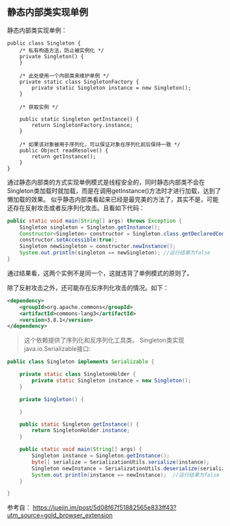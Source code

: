## 静态内部类实现单例
静态内部类实现单例：
```
public class Singleton {
	/* 私有构造方法，防止被实例化 */
	private Singleton() {
	}
 
	/* 此处使用一个内部类来维护单例 */
	private static class SingletonFactory {
		private static Singleton instance = new Singleton();
	}
 
	/* 获取实例 */

	public static Singleton getInstance() {
		return SingletonFactory.instance;
	}
 
	/* 如果该对象被用于序列化，可以保证对象在序列化前后保持一致 */
	public Object readResolve() {
		return getInstance();
	}
}
```
通过静态内部类的方式实现单例模式是线程安全的，同时静态内部类不会在Singleton类加载时就加载，而是在调用getInstance()方法时才进行加载，达到了懒加载的效果。
似乎静态内部类看起来已经是最完美的方法了，其实不是，可能还存在反射攻击或者反序列化攻击。且看如下代码：
```java
public static void main(String[] args) throws Exception {
    Singleton singleton = Singleton.getInstance();
    Constructor<Singleton> constructor = Singleton.class.getDeclaredConstructor();
    constructor.setAccessible(true);
    Singleton newSingleton = constructor.newInstance();
    System.out.println(singleton == newSingleton); //运行结果为false
}
```
通过结果看，这两个实例不是同一个，这就违背了单例模式的原则了。

除了反射攻击之外，还可能存在反序列化攻击的情况。如下：
```xml
<dependency>
    <groupId>org.apache.commons</groupId>
    <artifactId>commons-lang3</artifactId>
    <version>3.8.1</version>
</dependency>
```
> 这个依赖提供了序列化和反序列化工具类。
Singleton类实现java.io.Serializable接口:
```java
public class Singleton implements Serializable {

    private static class SingletonHolder {
        private static Singleton instance = new Singleton();
    }

    private Singleton() {

    }

    public static Singleton getInstance() {
        return SingletonHolder.instance;
    }

    public static void main(String[] args) {
        Singleton instance = Singleton.getInstance();
        byte[] serialize = SerializationUtils.serialize(instance);
        Singleton newInstance = SerializationUtils.deserialize(serialize);
        System.out.println(instance == newInstance);  //运行结果为false
    }

}
```
参考自：
https://juejin.im/post/5d08f67f51882565e833ff43?utm_source=gold_browser_extension
